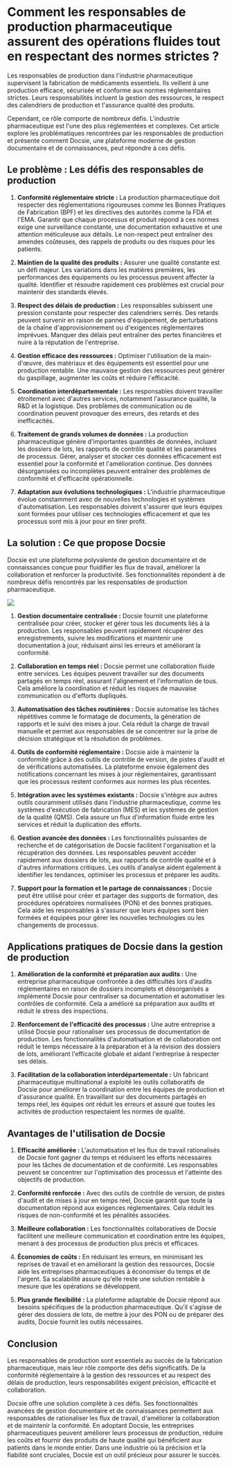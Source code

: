 # Comment les responsables de production pharmaceutique assurent des opérations fluides tout en respectant des normes strictes ?

Les responsables de production dans l'industrie pharmaceutique supervisent la fabrication de médicaments essentiels. Ils veillent à une production efficace, sécurisée et conforme aux normes réglementaires strictes. Leurs responsabilités incluent la gestion des ressources, le respect des calendriers de production et l'assurance qualité des produits.

Cependant, ce rôle comporte de nombreux défis. L'industrie pharmaceutique est l'une des plus réglementées et complexes. Cet article explore les problématiques rencontrées par les responsables de production et présente comment Docsie, une plateforme moderne de gestion documentaire et de connaissances, peut répondre à ces défis.

## Le problème : Les défis des responsables de production

1. **Conformité réglementaire stricte :** La production pharmaceutique doit respecter des réglementations rigoureuses comme les Bonnes Pratiques de Fabrication (BPF) et les directives des autorités comme la FDA et l'EMA. Garantir que chaque processus et produit répond à ces normes exige une surveillance constante, une documentation exhaustive et une attention méticuleuse aux détails. Le non-respect peut entraîner des amendes coûteuses, des rappels de produits ou des risques pour les patients.

2. **Maintien de la qualité des produits :** Assurer une qualité constante est un défi majeur. Les variations dans les matières premières, les performances des équipements ou les processus peuvent affecter la qualité. Identifier et résoudre rapidement ces problèmes est crucial pour maintenir des standards élevés.

3. **Respect des délais de production :** Les responsables subissent une pression constante pour respecter des calendriers serrés. Des retards peuvent survenir en raison de pannes d'équipement, de perturbations de la chaîne d'approvisionnement ou d'exigences réglementaires imprévues. Manquer des délais peut entraîner des pertes financières et nuire à la réputation de l'entreprise.

4. **Gestion efficace des ressources :** Optimiser l'utilisation de la main-d'œuvre, des matériaux et des équipements est essentiel pour une production rentable. Une mauvaise gestion des ressources peut générer du gaspillage, augmenter les coûts et réduire l'efficacité.

5. **Coordination interdépartementale :** Les responsables doivent travailler étroitement avec d'autres services, notamment l'assurance qualité, la R&D et la logistique. Des problèmes de communication ou de coordination peuvent provoquer des erreurs, des retards et des inefficacités.

6. **Traitement de grands volumes de données :** La production pharmaceutique génère d'importantes quantités de données, incluant les dossiers de lots, les rapports de contrôle qualité et les paramètres de processus. Gérer, analyser et stocker ces données efficacement est essentiel pour la conformité et l'amélioration continue. Des données désorganisées ou incomplètes peuvent entraîner des problèmes de conformité et d'efficacité opérationnelle.

7. **Adaptation aux évolutions technologiques :** L'industrie pharmaceutique évolue constamment avec de nouvelles technologies et systèmes d'automatisation. Les responsables doivent s'assurer que leurs équipes sont formées pour utiliser ces technologies efficacement et que les processus sont mis à jour pour en tirer profit.

## La solution : Ce que propose Docsie

Docsie est une plateforme polyvalente de gestion documentaire et de connaissances conçue pour fluidifier les flux de travail, améliorer la collaboration et renforcer la productivité. Ses fonctionnalités répondent à de nombreux défis rencontrés par les responsables de production pharmaceutique.

![](https://cdn.docsie.io/workspace_PxAvC1Uenuc7ad6H3/doc_XyRNLa5cwc5POC0vL/file_BbI6elxzMi3QbuPZ9/production_managers_2_687c0a46-9b83-6eb3-d2f4-1199e58f6049.jpg)

1. **Gestion documentaire centralisée :** Docsie fournit une plateforme centralisée pour créer, stocker et gérer tous les documents liés à la production. Les responsables peuvent rapidement récupérer des enregistrements, suivre les modifications et maintenir une documentation à jour, réduisant ainsi les erreurs et améliorant la conformité.

2. **Collaboration en temps réel :** Docsie permet une collaboration fluide entre services. Les équipes peuvent travailler sur des documents partagés en temps réel, assurant l'alignement et l'information de tous. Cela améliore la coordination et réduit les risques de mauvaise communication ou d'efforts dupliqués.

3. **Automatisation des tâches routinières :** Docsie automatise les tâches répétitives comme le formatage de documents, la génération de rapports et le suivi des mises à jour. Cela réduit la charge de travail manuelle et permet aux responsables de se concentrer sur la prise de décision stratégique et la résolution de problèmes.

4. **Outils de conformité réglementaire :** Docsie aide à maintenir la conformité grâce à des outils de contrôle de version, de pistes d'audit et de vérifications automatisées. La plateforme envoie également des notifications concernant les mises à jour réglementaires, garantissant que les processus restent conformes aux normes les plus récentes.

5. **Intégration avec les systèmes existants :** Docsie s'intègre aux autres outils couramment utilisés dans l'industrie pharmaceutique, comme les systèmes d'exécution de fabrication (MES) et les systèmes de gestion de la qualité (QMS). Cela assure un flux d'information fluide entre les services et réduit la duplication des efforts.

6. **Gestion avancée des données :** Les fonctionnalités puissantes de recherche et de catégorisation de Docsie facilitent l'organisation et la récupération des données. Les responsables peuvent accéder rapidement aux dossiers de lots, aux rapports de contrôle qualité et à d'autres informations critiques. Les outils d'analyse aident également à identifier les tendances, optimiser les processus et préparer les audits.

7. **Support pour la formation et le partage de connaissances :** Docsie peut être utilisé pour créer et partager des supports de formation, des procédures opératoires normalisées (PON) et des bonnes pratiques. Cela aide les responsables à s'assurer que leurs équipes sont bien formées et équipées pour gérer les nouvelles technologies ou les changements de processus.

## Applications pratiques de Docsie dans la gestion de production

1. **Amélioration de la conformité et préparation aux audits :** Une entreprise pharmaceutique confrontée à des difficultés lors d'audits réglementaires en raison de dossiers incomplets et désorganisés a implémenté Docsie pour centraliser sa documentation et automatiser les contrôles de conformité. Cela a amélioré sa préparation aux audits et réduit le stress des inspections.

2. **Renforcement de l'efficacité des processus :** Une autre entreprise a utilisé Docsie pour rationaliser ses processus de documentation de production. Les fonctionnalités d'automatisation et de collaboration ont réduit le temps nécessaire à la préparation et à la révision des dossiers de lots, améliorant l'efficacité globale et aidant l'entreprise à respecter ses délais.

3. **Facilitation de la collaboration interdépartementale :** Un fabricant pharmaceutique multinational a exploité les outils collaboratifs de Docsie pour améliorer la coordination entre les équipes de production et d'assurance qualité. En travaillant sur des documents partagés en temps réel, les équipes ont réduit les erreurs et assuré que toutes les activités de production respectaient les normes de qualité.

## Avantages de l'utilisation de Docsie

1. **Efficacité améliorée :** L'automatisation et les flux de travail rationalisés de Docsie font gagner du temps et réduisent les efforts nécessaires pour les tâches de documentation et de conformité. Les responsables peuvent se concentrer sur l'optimisation des processus et l'atteinte des objectifs de production.

2. **Conformité renforcée :** Avec des outils de contrôle de version, de pistes d'audit et de mises à jour en temps réel, Docsie garantit que toute la documentation répond aux exigences réglementaires. Cela réduit les risques de non-conformité et les pénalités associées.

3. **Meilleure collaboration :** Les fonctionnalités collaboratives de Docsie facilitent une meilleure communication et coordination entre les équipes, menant à des processus de production plus précis et efficaces.

4. **Économies de coûts :** En réduisant les erreurs, en minimisant les reprises de travail et en améliorant la gestion des ressources, Docsie aide les entreprises pharmaceutiques à économiser du temps et de l'argent. Sa scalabilité assure qu'elle reste une solution rentable à mesure que les opérations se développent.

5. **Plus grande flexibilité :** La plateforme adaptable de Docsie répond aux besoins spécifiques de la production pharmaceutique. Qu'il s'agisse de gérer des dossiers de lots, de mettre à jour des PON ou de préparer des audits, Docsie fournit les outils nécessaires.

## Conclusion

Les responsables de production sont essentiels au succès de la fabrication pharmaceutique, mais leur rôle comporte des défis significatifs. De la conformité réglementaire à la gestion des ressources et au respect des délais de production, leurs responsabilités exigent précision, efficacité et collaboration.

Docsie offre une solution complète à ces défis. Ses fonctionnalités avancées de gestion documentaire et de connaissances permettent aux responsables de rationaliser les flux de travail, d'améliorer la collaboration et de maintenir la conformité. En adoptant Docsie, les entreprises pharmaceutiques peuvent améliorer leurs processus de production, réduire les coûts et fournir des produits de haute qualité qui bénéficient aux patients dans le monde entier. Dans une industrie où la précision et la fiabilité sont cruciales, Docsie est un outil précieux pour assurer le succès.